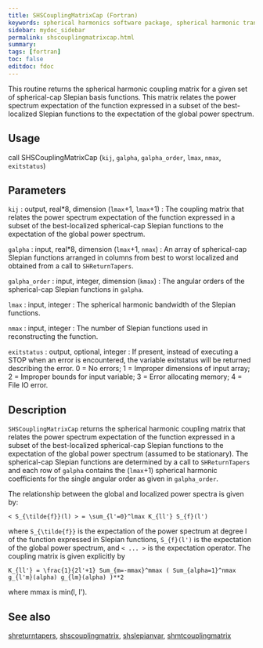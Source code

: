 ```yaml
---
title: SHSCouplingMatrixCap (Fortran)
keywords: spherical harmonics software package, spherical harmonic transform, legendre functions, multitaper spectral analysis, fortran, Python, gravity, magnetic field
sidebar: mydoc_sidebar
permalink: shscouplingmatrixcap.html
summary:
tags: [fortran]
toc: false
editdoc: fdoc
---
```


This routine returns the spherical harmonic coupling matrix for a given set of spherical-cap Slepian basis functions. This matrix relates the power spectrum expectation of the function expressed in a subset of the best-localized Slepian functions to the expectation of the global power spectrum.

## Usage

call SHSCouplingMatrixCap (`kij`, `galpha`, `galpha_order`, `lmax`, `nmax`, `exitstatus`)

## Parameters

`kij` : output, real\*8, dimension (`lmax`+1, `lmax`+1)
:   The coupling matrix that relates the power spectrum expectation of the function expressed in a subset of the best-localized spherical-cap Slepian functions to the expectation of the global power spectrum.

`galpha` : input, real\*8, dimension (`lmax`+1, `nmax`)
:   An array of spherical-cap Slepian functions arranged in columns from best to worst localized and obtained from a call to `SHReturnTapers`.

`galpha_order` : input, integer, dimension (`kmax`)
:   The angular orders of the spherical-cap Slepian functions in `galpha`.

`lmax` : input, integer
:   The spherical harmonic bandwidth of the Slepian functions.

`nmax` : input, integer
:   The number of Slepian functions used in reconstructing the function.

`exitstatus` : output, optional, integer
:   If present, instead of executing a STOP when an error is encountered, the variable exitstatus will be returned describing the error. 0 = No errors; 1 = Improper dimensions of input array; 2 = Improper bounds for input variable; 3 = Error allocating memory; 4 = File IO error.

## Description

`SHSCouplingMatrixCap` returns the spherical harmonic coupling matrix that relates the power spectrum expectation of the function expressed in a subset of the best-localized spherical-cap Slepian functions to the expectation of the global power spectrum (assumed to be stationary). The spherical-cap Slepian functions are determined by a call to `SHReturnTapers` and each row of `galpha` contains the (`lmax`+1) spherical harmonic coefficients for the single angular order as given in `galpha_order`.

The relationship between the global and localized power spectra is given by:

`< S_{\tilde{f}}(l) > = \sum_{l'=0}^lmax K_{ll'} S_{f}(l')`

where `S_{\tilde{f}}` is the expectation of the power spectrum at degree l of the function expressed in Slepian functions, `S_{f}(l')` is the expectation of the global power spectrum, and `< ... >` is the expectation operator. The coupling matrix is given explicitly by

`K_{ll'} = \frac{1}{2l'+1} Sum_{m=-mmax}^mmax ( Sum_{alpha=1}^nmax g_{l'm}(alpha) g_{lm}(alpha) )**2`

where mmax is min(l, l').

## See also

[shreturntapers](shreturntapers.html), [shscouplingmatrix](shscouplingmatrix.html), [shslepianvar](shslepianvar.html), [shmtcouplingmatrix](shmtcouplingmatrix.html)
